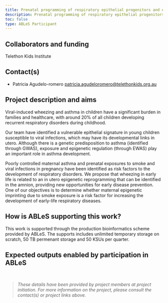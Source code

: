 ```yaml
---
title: Prenatal programming of respiratory epithelial progenitors and early postnatal respiratory disease.
description: Prenatal programming of respiratory epithelial progenitors and early postnatal respiratory disease.
toc: false
type: ABLeS Participant
---
```


## Collaborators and funding

Telethon Kids Institute


## Contact(s)

- Patricia Agudelo-romero <patricia.agudeloromero@telethonkids.org.au>


## Project description and aims

Viral-induced wheezing and asthma in children have a significant burden in families and healthcare, with around 20% of all children developing recurrent respiratory disorders during childhood. 

Our team have identified a vulnerable epithelial signature in young children susceptible to viral infections, which may have its developmental links in utero. Although there is a genetic predisposition to asthma (identified through GWAS), exposure and epigenetic regulation (through EWAS) play an important role in asthma development. 

Poorly controlled maternal asthma and prenatal exposures to smoke and viral infections in pregnancy have been identified as risk factors to the development of respiratory disorders. We propose that wheezing in early life is related to an in utero epigenetic reprogramming that can be identified in the amnion, providing new opportunities for early disease prevention. One of our objectives is to determine whether maternal epigenetic imprinting due to smoke exposure is a risk factor for increasing the development of early-life respiratory diseases.

## How is ABLeS supporting this work?
This work is supported through the production bioinformatics scheme provided by ABLeS. The supports includes unlimited temporary storage on scratch, 50 TB permenant storage  and 50 KSUs per quarter.

## Expected outputs enabled by participation in ABLeS

<br/>

> *These details have been provided by project members at project initiation. For more information on the project, please consult the contact(s) or project links above.*
